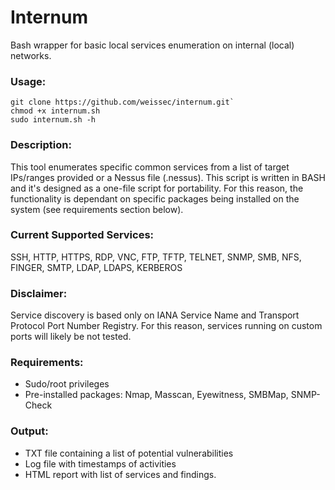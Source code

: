 # Internum
Bash wrapper for basic local services enumeration on internal (local) networks.

### Usage: 
```
git clone https://github.com/weissec/internum.git`
chmod +x internum.sh    
sudo internum.sh -h
```

### Description:
This tool enumerates specific common services from a list of target IPs/ranges provided or a Nessus file (.nessus).
This script is written in BASH and it's designed as a one-file script for portability.
For this reason, the functionality is dependant on specific packages being installed on the system (see requirements section below).

### Current Supported Services:
SSH, HTTP, HTTPS, RDP, VNC, FTP, TFTP, TELNET, SNMP, SMB, NFS, FINGER, SMTP, LDAP, LDAPS, KERBEROS

### Disclaimer: 
Service discovery is based only on IANA Service Name and Transport Protocol Port Number Registry.
For this reason, services running on custom ports will likely be not tested.

### Requirements: 
- Sudo/root privileges
- Pre-installed packages: Nmap, Masscan, Eyewitness, SMBMap, SNMP-Check

### Output:
- TXT file containing a list of potential vulnerabilities
- Log file with timestamps of activities
- HTML report with list of services and findings.
